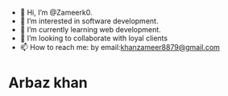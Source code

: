 - 👋 Hi, I’m @Zameerk0.
- 👀 I’m interested in software development.
- 🌱 I’m currently learning web development.
- 💞️ I’m looking to collaborate with loyal clients
- 📫 How to reach me: by email:khanzameer8879@gmail.com
# Arbaz khan

<!---
Zameerk0/Zameerk0 is a ✨ special ✨ repository because its `README.md` (this file) appears on your GitHub profile.
You can click the Preview link to take a look at your changes.
--->
